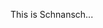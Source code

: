 This is Schnansch...

<!---
JonasFRB/JonasFRB is a ✨ special ✨ repository because its `README.md` (this file) appears on your GitHub profile.
You can click the Preview link to take a look at your changes.
--->
